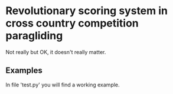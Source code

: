 # Revolutionary scoring system in cross country competition paragliding

Not really but OK, it doesn't really matter.

## Examples

In file 'test.py' you will find a working example.
